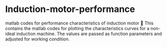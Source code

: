 # Induction-motor-performance
matlab codes for performance characteristics of induction motor :electric_plug:
This contains the matlab codes for plotting the characteristics curves for a non-ideal induction machine.
The values are passed as function parameters and adjusted for working condition.
